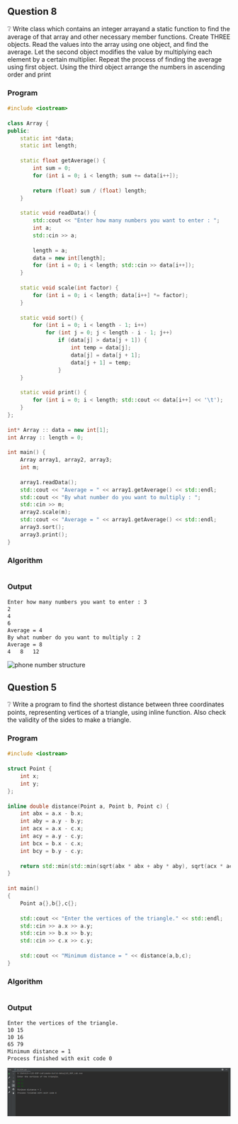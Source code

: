 ## Question 8
❔ Write  class which contains an integer arrayand a static function to find the average of that array and other necessary member functions. Create THREE objects. Read the values into the array using one object, and find
the average. Let the second object modifies the value by multiplying each element by a certain multiplier. Repeat the process of finding the average using first object. Using the third object arrange the numbers in ascending
order and print

### Program

```cpp
#include <iostream>

class Array {
public:
    static int *data;
    static int length;

    static float getAverage() {
        int sum = 0;
        for (int i = 0; i < length; sum += data[i++]);

        return (float) sum / (float) length;
    }

    static void readData() {
        std::cout << "Enter how many numbers you want to enter : ";
        int a;
        std::cin >> a;

        length = a;
        data = new int[length];
        for (int i = 0; i < length; std::cin >> data[i++]);
    }

    static void scale(int factor) {
        for (int i = 0; i < length; data[i++] *= factor);
    }

    static void sort() {
        for (int i = 0; i < length - 1; i++)
            for (int j = 0; j < length - i - 1; j++)
                if (data[j] > data[j + 1]) {
                    int temp = data[j];
                    data[j] = data[j + 1];
                    data[j + 1] = temp;
                }
    }

    static void print() {
        for (int i = 0; i < length; std::cout << data[i++] << '\t');
    }
};

int* Array :: data = new int[1];
int Array :: length = 0;

int main() {
    Array array1, array2, array3;
    int m;

    array1.readData();
    std::cout << "Average = " << array1.getAverage() << std::endl;
    std::cout << "By what number do you want to multiply : ";
    std::cin >> m;
    array2.scale(m);
    std::cout << "Average = " << array1.getAverage() << std::endl;
    array3.sort();
    array3.print();
}
```

### Algorithm

```markdown
```

### Output

```text
Enter how many numbers you want to enter : 3
2
4
6
Average = 4
By what number do you want to multiply : 2
Average = 8
4	8	12	
```

![phone number structure](outputs/phone.png)

## Question 5
❔ Write a program to find the shortest distance between three coordinates points, representing vertices of a triangle, using inline function. Also check the validity of the sides to make a triangle.

### Program

```cpp
#include <iostream>

struct Point {
    int x;
    int y;
};

inline double distance(Point a, Point b, Point c) {
    int abx = a.x - b.x;
    int aby = a.y - b.y;
    int acx = a.x - c.x;
    int acy = a.y - c.y;
    int bcx = b.x - c.x;
    int bcy = b.y - c.y;

    return std::min(std::min(sqrt(abx * abx + aby * aby), sqrt(acx * acx + acy * acy)), sqrt(bcx * bcx + bcy * bcy));
}

int main()
{
    Point a{},b{},c{};

    std::cout << "Enter the vertices of the triangle." << std::endl;
    std::cin >> a.x >> a.y;
    std::cin >> b.x >> b.y;
    std::cin >> c.x >> c.y;

    std::cout << "Minimum distance = " << distance(a,b,c);
}
```

### Algorithm

```markdown
```

### Output

```text
Enter the vertices of the triangle.
10 15
10 16
65 79
Minimum distance = 1
Process finished with exit code 0
```

![date output](outputs/distance.png)
